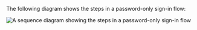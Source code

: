 The following diagram shows the steps in a password-only sign-in flow:

<div class="full">

![A sequence diagram showing the steps in a password-only sign-in flow](/img/oie-embedded-sdk/oie-embedded-nodejs-sign-in-pwd-only-flow-diagram.png)

<!--
   Source image: https://www.figma.com/file/YH5Zhzp66kGCglrXQUag2E/%F0%9F%93%8A-Updated-Diagrams-for-Dev-Docs?type=design&node-id=4640-82438&mode=design&t=euNZ4f92mOLnin29-11  oie-embedded-nodejs-sign-in-pwd-only-flow-diagram
-->

</div>
